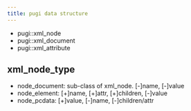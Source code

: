 ```yaml
---
title: pugi data structure
---
```


* pugi::xml_node
* pugi::xml_document
* pugi::xml_attribute

## xml_node_type
* node_document: sub-class of xml_node. [-]name, [-]value
* node_element: [+]name, [+]attr, [+]children, [-]value
* node_pcdata: [+]value, [-]name, [-]children/attr
